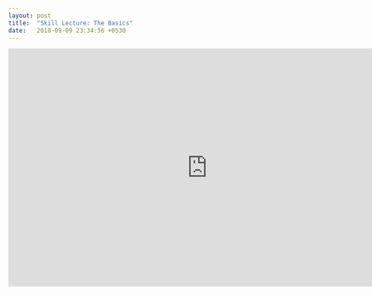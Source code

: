 ```yaml
---
layout: post
title:  "Skill Lecture: The Basics"
date:   2018-09-09 23:34:56 +0530
---
```


<iframe src="https://docs.google.com/presentation/d/e/2PACX-1vQOA-T00gN0oo8akUCFXhtGXAVOA2AhYcM5aBgD_G3M9MypMhj7Qh-4KDz2PRcQPmHnusGMeNomrmwE/embed?start=false&loop=false&delayms=3000" frameborder="0" width="800" height="479" allowfullscreen="true" mozallowfullscreen="true" webkitallowfullscreen="true"></iframe>
